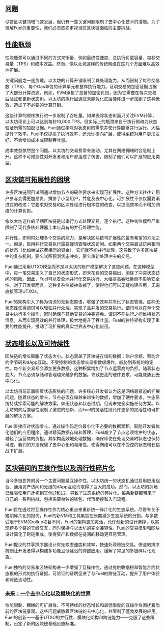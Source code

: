 ## [问题](https://docs.fuel.network/docs/fuel-book/why-fuel/the-problem/#the-problem)

尽管区块链领域飞速发展，但仍有一些关键问题限制了去中心化技术的潜能。为了理解Fuel的重要性，我们必须首先审视当前区块链面临的主要挑战。

## [性能瓶颈](https://docs.fuel.network/docs/fuel-book/why-fuel/the-problem/#the-performance-bottleneck)

性能瓶颈可以通过不同的方式来衡量，例如最终性速度、总执行负载容量、每秒交易量（TPS）和成本效益。然而，像以太坊这样的传统网络在这几个方面难以高效地扩展。

关键问题之一是负载。以太坊的计算开销限制了其处理能力，从而限制了每秒交易数（TPS）、每个Gas单位的计算单元和整体执行能力。证明交易的加密证据占据了大部分计算资源。例如，EVM承担了显著的加密负担，因为它需要在每次交易后验证和更新状态树。以太坊的执行层通过未能优化底层硬件进一步加剧了这种低效，造成了不必要的计算开销。

这些计算的顺序执行进一步限制了吞吐量。如果去除状态树而只关注EVM计算，以太坊理论上可以达到每秒10,000 TPS。但实际上的瓶颈来自于执行侧和为状态验证所需的加密证据。Fuel通过移除对状态树的需求并使计算能够并行运行，大幅提升了效率。Fuel不仅提高了执行效率，还允许横向扩展，使得系统对用户更加友好，不会增加成本或限制吞吐量。

成本效益依然是个问题。以太坊的交易费常有波动，尤其在网络拥堵时会急剧上升。这种不可预测性对开发者和用户都造成了伤害，限制了他们可以扩展的应用类型。

## [区块链可拓展性的困境](https://docs.fuel.network/docs/fuel-book/why-fuel/the-problem/#the-scalability-dilemma)

许多区块链项目试图通过增加节点的硬件要求来实现可扩展性。这种方法往往让用户参与变得更加昂贵，排挤了小型用户，并危及去中心化。可扩展性不仅仅需要渐进式的改进；它要求对交易和区块处理进行根本性的改变，以提高效率而不增加网络的计算负担。

像以太坊这样的早期区块链是以串行方式处理交易，逐个执行。这种线性模型严重限制了现代多核处理器上本应具有的并行处理性能。

并行性，即同时处理多个交易的能力，是解决区块链可扩展性的最有希望的方法之一。但是，启用并行交易执行需要谨慎管理状态访问。如果两个交易尝试访问相同的状态（比如尝试花费相同的资金），它们就不能并行处理。这导致了许多区块链中的复杂机制，要么试图预测状态冲突，要么重新处理冲突的交易。

Fuel通过采用UTXO模型而不是以太坊的账户模型解决了这些问题。在这种模型中，每一笔交易定义了自己的状态形式，即未花费的交易输出，消除了冲突状态访问的风险。因此，Fuel可以安全地并行化交易执行，大幅提高吞吐量而不影响安全性。对于开发者而言，这种复杂性被抽象掉了，使得他们可以无缝构建应用，无需直接管理UTXOs。

Fuel的架构引入了称为谓词的无状态原语，增强了效率并简化了状态管理。这种无状态性使得谓词可以轻松并行处理，实现了高并发的交易执行。谓词可以在单个交易中执行多个操作，同时确保与其他交易的冲突避免。谓词不在执行之间维持状态信息，从而实现高效的并行处理，极大地提升了吞吐量。Fuel的独特架构实现了重要的性能提升，推动了可扩展的真实世界去中心化应用。

## [状态增长以及可持续性](https://docs.fuel.network/docs/fuel-book/why-fuel/the-problem/#state-growth-and-sustainability)

区块链的增长膨胀了状态大小。状态涵盖了区块链存储的数据：账户余额、智能合约字节码和dApp互动。不受控制的状态增长呈指数级爆炸，威胁到系统的稳定性。每个新交易都会添加更多数据，这种积累增加了节点运营商的负担。随着状态变大，节点必须存储和管理越来越多的数据，导致更高的硬件要求，可能威胁到去中心化。

以太坊目前正面临着状态膨胀的问题，许多核心开发者认为这是网络最紧迫的扩展问题。随着状态的增长，节点必须存储越来越多的数据，增加了硬件要求。生态系统持续探索可能的解决方案，如无状态和状态过期，但尚未完全实施任何方案。以太坊的向后兼容性限制了激进的创新，而Fuel的灵活性则允许更多的灵活性和可扩展的解决方案。

Fuel直接应对状态增长，通过操作码定价最小化不必要的数据累积，鼓励开发者优化他们的应用程序。通过精简数据存储和管理，Fuel减少了节点必须维护的状态，减轻了运营商的负担。其架构高效地处理数据，确保即使在处理交易时状态也保持可控。我们的方法保留了去中心化和易用性，使得网络可以在不受控的状态增长挑战下扩展。

## [区块链间的互操作性以及流行性碎片化](https://docs.fuel.network/docs/fuel-book/why-fuel/the-problem/#interoperability-and-fragmentation)

当今多链世界的另一个主要问题是互操作性。以太坊统一的状态机通过启用应用组合、通用资产访问和无缝的dApp互动而取得了巨大的成功。然而，以太坊的拥堵已经驱使用户迁移到其他L1和L2，导致了生态系统的碎片化。每条新链都带来了自己的一系列挑战，包括需要单独的钱包、代币桥接和入门流程。

Fuel旨在通过将互操作性作为核心重点来重新统一碎片化的生态系统。尽管有关于短期碎片化的担忧，Fuel的新VM和工具集旨在长期减少生态系统的分割。与多数受限于EVM的rollup项目不同，Fuel的架构更加灵活，允许创新的设计选择，以实现跨多个链的无缝交互，同时保持与以太坊的完全兼容性。Fuel的交易模型和区块设计简化了跨链集成，使得资产和数据在链间的移动更容易管理。

Fuel提议的共享排序器设计优先考虑速度和效率，快速处理跨链交易。快速的排序机制让开发者得以构建多功能且低延迟的跨链应用，缓解了常见的多链碎片化现象。

Fuel独特的交易和区块架构进一步增强了互操作性，通过提供收据根和智能合约状态根的形式的执行证据。可验证的证明促进了与Fuel的跨链互动，提升了用户体验和跨链流动性。

### [未来：一个去中心化以及模块化的世界](https://docs.fuel.network/docs/fuel-book/why-fuel/the-problem/#the-future-a-modular-decentralized-world)

性能限制、糟糕的可扩展性、不可持续的状态增长和最低限度的互操作性困扰着当前的区块链景观。这些问题威胁着区块链的去中心化，并限制了蓬勃发展的应用。Fuel的创新——基于UTXO的并行性、模块化架构和跨链能力——克服了这些限制，设定了新的区块链基础设施标准。